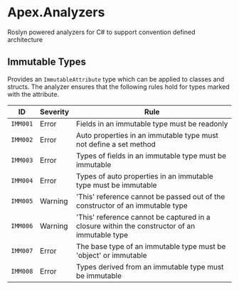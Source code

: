 # Apex.Analyzers
Roslyn powered analyzers for C# to support convention defined architecture

## Immutable Types

Provides an `ImmutableAttribute` type which can be applied to classes and structs.  The analyzer ensures that the following rules hold for types marked with the attribute.

| ID | Severity | Rule
| --- | --- | --- |
| `IMM001` | Error | Fields in an immutable type must be readonly
| `IMM002` | Error | Auto properties in an immutable type must not define a set method
| `IMM003` | Error | Types of fields in an immutable type must be immutable
| `IMM004` | Error | Types of auto properties in an immutable type must be immutable
| `IMM005` | Warning | 'This' reference cannot be passed out of the constructor of an immutable type
| `IMM006` | Warning | 'This' reference cannot be captured in a closure within the constructor of an immutable type
| `IMM007` | Error | The base type of an immutable type must be 'object' or immutable
| `IMM008` | Error | Types derived from an immutable type must be immutable

